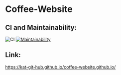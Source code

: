 # Coffee-Website   
   
## CI and Maintainability:
![CI](https://github.com/kat-git-hub/coffee-website.github.io/actions/workflows/CI.yml/badge.svg)   [![Maintainability](https://api.codeclimate.com/v1/badges/7a375d0b565df777eb99/maintainability)](https://codeclimate.com/github/kat-git-hub/coffee-website.github.io/maintainability)



## Link:
https://kat-git-hub.github.io/coffee-website.github.io/